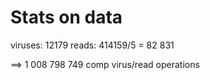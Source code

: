 # Stats on data
viruses: 12179
reads: 414159/5 = 82 831

==> 1 008 798 749 comp virus/read operations